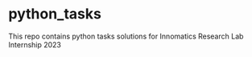 # python_tasks
This repo contains python tasks solutions for Innomatics Research Lab Internship 2023
